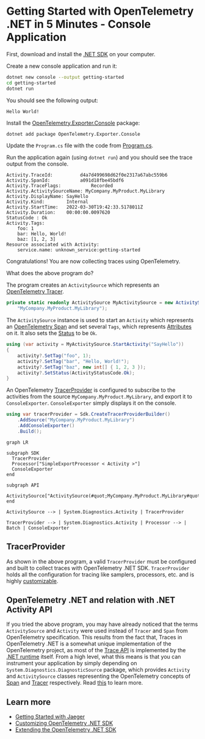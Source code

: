 # Getting Started with OpenTelemetry .NET in 5 Minutes - Console Application

First, download and install the [.NET
SDK](https://dotnet.microsoft.com/download) on your computer.

Create a new console application and run it:

```sh
dotnet new console --output getting-started
cd getting-started
dotnet run
```

You should see the following output:

```text
Hello World!
```

Install the
[OpenTelemetry.Exporter.Console](../../../src/OpenTelemetry.Exporter.Console/README.md)
package:

```sh
dotnet add package OpenTelemetry.Exporter.Console
```

Update the `Program.cs` file with the code from [Program.cs](./Program.cs).

Run the application again (using `dotnet run`) and you should see the trace
output from the console.

```text
Activity.TraceId:          d4a7d499698d62f0e2317a67abc559b6
Activity.SpanId:           a091d18fbe45bdf6
Activity.TraceFlags:           Recorded
Activity.ActivitySourceName: MyCompany.MyProduct.MyLibrary
Activity.DisplayName: SayHello
Activity.Kind:        Internal
Activity.StartTime:   2022-03-30T19:42:33.5178011Z
Activity.Duration:    00:00:00.0097620
StatusCode : Ok
Activity.Tags:
    foo: 1
    bar: Hello, World!
    baz: [1, 2, 3]
Resource associated with Activity:
    service.name: unknown_service:getting-started
```

Congratulations! You are now collecting traces using OpenTelemetry.

What does the above program do?

The program creates an `ActivitySource` which represents an [OpenTelemetry
Tracer](https://github.com/open-telemetry/opentelemetry-specification/blob/main/specification/trace/api.md#tracer).

```csharp
private static readonly ActivitySource MyActivitySource = new ActivitySource(
    "MyCompany.MyProduct.MyLibrary");
```

The `ActivitySource` instance is used to start an `Activity` which represents an
[OpenTelemetry
Span](https://github.com/open-telemetry/opentelemetry-specification/blob/main/specification/trace/api.md#span)
and set several `Tags`, which represents
[Attributes](https://github.com/open-telemetry/opentelemetry-specification/blob/main/specification/trace/api.md#set-attributes)
on it. It also sets the [Status](https://github.com/open-telemetry/opentelemetry-specification/blob/main/specification/trace/api.md#set-status)
to be `Ok`.

```csharp
using (var activity = MyActivitySource.StartActivity("SayHello"))
{
    activity?.SetTag("foo", 1);
    activity?.SetTag("bar", "Hello, World!");
    activity?.SetTag("baz", new int[] { 1, 2, 3 });
    activity?.SetStatus(ActivityStatusCode.Ok);
}
```

An OpenTelemetry
[TracerProvider](#tracerprovider)
is configured to subscribe to the activities from the source
`MyCompany.MyProduct.MyLibrary`, and export it to `ConsoleExporter`.
`ConsoleExporter` simply displays it on the console.

```csharp
using var tracerProvider = Sdk.CreateTracerProviderBuilder()
    .AddSource("MyCompany.MyProduct.MyLibrary")
    .AddConsoleExporter()
    .Build();
```

```mermaid
graph LR

subgraph SDK
  TracerProvider
  Processor["SimpleExportProcessor < Activity >"]
  ConsoleExporter
end

subgraph API
  ActivitySource["ActivitySource(#quot;MyCompany.MyProduct.MyLibrary#quot;)"]
end

ActivitySource --> | System.Diagnostics.Activity | TracerProvider

TracerProvider --> | System.Diagnostics.Activity | Processor --> | Batch | ConsoleExporter
```

## TracerProvider

As shown in the above program, a valid `TracerProvider` must be configured and
built to collect traces with OpenTelemetry .NET SDK. `TracerProvider` holds all
the configuration for tracing like samplers, processors, etc. and is highly
[customizable](../customizing-the-sdk/README.md#tracerprovider-configuration).

## OpenTelemetry .NET and relation with .NET Activity API

If you tried the above program, you may have already noticed that the terms
`ActivitySource` and `Activity` were used instead of `Tracer` and `Span` from
OpenTelemetry specification. This results from the fact that, Traces in
OpenTelemetry .NET is a somewhat unique implementation of the OpenTelemetry
project, as most of the [Trace
API](https://github.com/open-telemetry/opentelemetry-specification/blob/main/specification/trace/api.md)
is implemented by the [.NET runtime](https://github.com/dotnet/runtime) itself.
From a high level, what this means is that you can instrument your application
by simply depending on `System.Diagnostics.DiagnosticSource` package, which
provides `Activity` and `ActivitySource` classes representing the OpenTelemetry
concepts of
[Span](https://github.com/open-telemetry/opentelemetry-specification/blob/main/specification/trace/api.md#span)
and
[Tracer](https://github.com/open-telemetry/opentelemetry-specification/blob/main/specification/trace/api.md#tracer)
respectively. Read
[this](../../../src/OpenTelemetry.Api/README.md#introduction-to-opentelemetry-net-tracing-api)
to learn more.

## Learn more

* [Getting Started with Jaeger](../getting-started-jaeger/README.md)
* [Customizing OpenTelemetry .NET SDK](../customizing-the-sdk/README.md)
* [Extending the OpenTelemetry .NET SDK](../extending-the-sdk/README.md)
